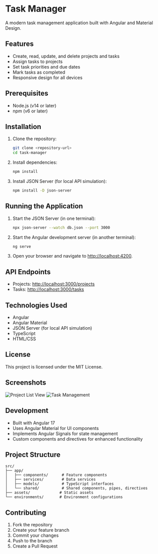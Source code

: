 # Task Manager

A modern task management application built with Angular and Material Design.

## Features

- Create, read, update, and delete projects and tasks
- Assign tasks to projects
- Set task priorities and due dates
- Mark tasks as completed
- Responsive design for all devices

## Prerequisites

- Node.js (v14 or later)
- npm (v6 or later)

## Installation

1. Clone the repository:

   ```bash
   git clone <repository-url>
   cd task-manager
   ```

2. Install dependencies:

   ```bash
   npm install
   ```

3. Install JSON Server (for local API simulation):
   ```bash
   npm install -D json-server
   ```

## Running the Application

1. Start the JSON Server (in one terminal):

   ```bash
   npx json-server --watch db.json --port 3000
   ```

2. Start the Angular development server (in another terminal):

   ```bash
   ng serve
   ```

3. Open your browser and navigate to [http://localhost:4200](http://localhost:4200).

## API Endpoints

- Projects: [http://localhost:3000/projects](http://localhost:3000/projects)
- Tasks: [http://localhost:3000/tasks](http://localhost:3000/tasks)

## Technologies Used

- Angular
- Angular Material
- JSON Server (for local API simulation)
- TypeScript
- HTML/CSS

## License

This project is licensed under the MIT License.

## Screenshots

![Project List View](screenshots/project-list.png)
![Task Management](screenshots/task-management.png)

## Development

- Built with Angular 17
- Uses Angular Material for UI components
- Implements Angular Signals for state management
- Custom components and directives for enhanced functionality

## Project Structure

```
src/
├── app/
│   ├── components/      # Feature components
│   ├── services/        # Data services
│   ├── models/          # TypeScript interfaces
│   └── shared/          # Shared components, pipes, directives
├── assets/             # Static assets
└── environments/       # Environment configurations
```

## Contributing

1. Fork the repository
2. Create your feature branch
3. Commit your changes
4. Push to the branch
5. Create a Pull Request

